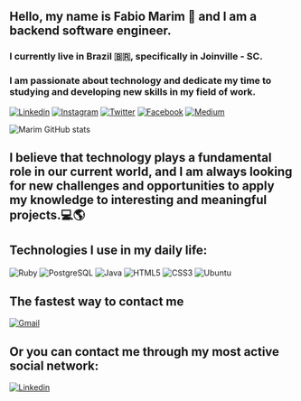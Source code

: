 ## Hello, my name is Fabio Marim 🖖 and I am a backend software engineer.
### I currently live in Brazil 🇧🇷, specifically in Joinville - SC.
### I am passionate about technology and dedicate my time to studying and developing new skills in my field of work.

[![Linkedin](https://img.shields.io/badge/LinkedIn-0077B5?style=for-the-badge&logo=linkedin&logoColor=white
)](https://www.linkedin.com/in/fabio-marim-a2a5661b0/)
[![Instagram](https://img.shields.io/badge/Instagram-E4405F?style=for-the-badge&logo=instagram&logoColor=white
)](https://www.instagram.com/ofabiomarim/)
[![Twitter](https://img.shields.io/badge/Twitter-1DA1F2?style=for-the-badge&logo=twitter&logoColor=white
)](https://twitter.com/musicaliz0u)
[![Facebook](https://img.shields.io/badge/Facebook-1877F2?style=for-the-badge&logo=facebook&logoColor=white
)](https://www.facebook.com/people/CodeCrafters/100068407399699/)
[![Medium](https://img.shields.io/badge/Medium-12100E?style=for-the-badge&logo=medium&logoColor=white)](https://medium.com/@fabiomarim.me)

![Marim GitHub stats](https://github-readme-stats.vercel.app/api?username=FabioMarim&show_icons=true&theme=radical)

## I believe that technology plays a fundamental role in our current world, and I am always looking for new challenges and opportunities to apply my knowledge to interesting and meaningful projects.💻🌎
## Technologies I use in my daily life:

<div style="display: inline_block">
  <img align="center" alt="Ruby" src="https://img.shields.io/badge/Ruby-CC342D?style=for-the-badge&logo=ruby&logoColor=white"/>
  <img align="center" alt="PostgreSQL" src="https://img.shields.io/badge/PostgreSQL-316192?style=for-the-badge&logo=postgresql&logoColor=white"/>
  <img align="center" alt="Java" src="https://img.shields.io/badge/Java-ED8B00?style=for-the-badge&logo=openjdk&logoColor=white"/>
  <img align="center" alt="HTML5" src="https://img.shields.io/badge/HTML5-E34F26?style=for-the-badge&logo=html5&logoColor=white"/>
  <img align="center" alt="CSS3" src="https://img.shields.io/badge/CSS3-1572B6?style=for-the-badge&logo=css3&logoColor=white"/>
  <img align="center" alt="Ubuntu" src="https://img.shields.io/badge/Ubuntu-E95420?style=for-the-badge&logo=ubuntu&logoColor=white"/>
</div>


## The fastest way to contact me
[![Gmail](https://img.shields.io/badge/Gmail-D14836?style=for-the-badge&logo=gmail&logoColor=white
)](fabiomarim.eng@gmail.com)

## Or you can contact me through my most active social network:

[![Linkedin](https://img.shields.io/badge/LinkedIn-0077B5?style=for-the-badge&logo=linkedin&logoColor=white
)](https://www.linkedin.com/in/fabio-marim-a2a5661b0/)
